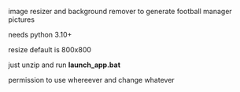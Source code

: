 image resizer and background remover to generate football manager pictures

needs python 3.10+

resize default is 800x800

just unzip and run **launch_app.bat**

permission to use whereever and change whatever
